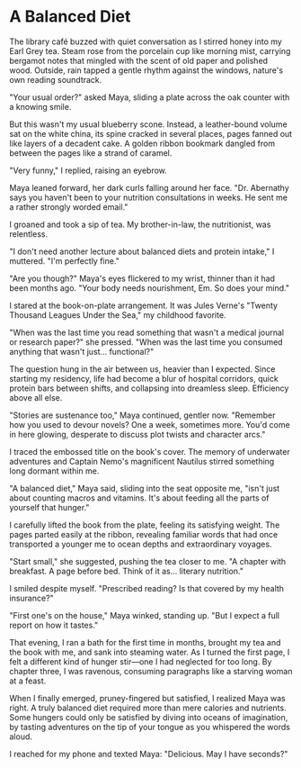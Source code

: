 # A Balanced Diet

The library café buzzed with quiet conversation as I stirred honey into my Earl Grey tea. Steam rose from the porcelain cup like morning mist, carrying bergamot notes that mingled with the scent of old paper and polished wood. Outside, rain tapped a gentle rhythm against the windows, nature's own reading soundtrack.

"Your usual order?" asked Maya, sliding a plate across the oak counter with a knowing smile.

But this wasn't my usual blueberry scone. Instead, a leather-bound volume sat on the white china, its spine cracked in several places, pages fanned out like layers of a decadent cake. A golden ribbon bookmark dangled from between the pages like a strand of caramel.

"Very funny," I replied, raising an eyebrow.

Maya leaned forward, her dark curls falling around her face. "Dr. Abernathy says you haven't been to your nutrition consultations in weeks. He sent me a rather strongly worded email."

I groaned and took a sip of tea. My brother-in-law, the nutritionist, was relentless.

"I don't need another lecture about balanced diets and protein intake," I muttered. "I'm perfectly fine."

"Are you though?" Maya's eyes flickered to my wrist, thinner than it had been months ago. "Your body needs nourishment, Em. So does your mind."

I stared at the book-on-plate arrangement. It was Jules Verne's "Twenty Thousand Leagues Under the Sea," my childhood favorite.

"When was the last time you read something that wasn't a medical journal or research paper?" she pressed. "When was the last time you consumed anything that wasn't just... functional?"

The question hung in the air between us, heavier than I expected. Since starting my residency, life had become a blur of hospital corridors, quick protein bars between shifts, and collapsing into dreamless sleep. Efficiency above all else.

"Stories are sustenance too," Maya continued, gentler now. "Remember how you used to devour novels? One a week, sometimes more. You'd come in here glowing, desperate to discuss plot twists and character arcs."

I traced the embossed title on the book's cover. The memory of underwater adventures and Captain Nemo's magnificent Nautilus stirred something long dormant within me.

"A balanced diet," Maya said, sliding into the seat opposite me, "isn't just about counting macros and vitamins. It's about feeding all the parts of yourself that hunger."

I carefully lifted the book from the plate, feeling its satisfying weight. The pages parted easily at the ribbon, revealing familiar words that had once transported a younger me to ocean depths and extraordinary voyages.

"Start small," she suggested, pushing the tea closer to me. "A chapter with breakfast. A page before bed. Think of it as... literary nutrition."

I smiled despite myself. "Prescribed reading? Is that covered by my health insurance?"

"First one's on the house," Maya winked, standing up. "But I expect a full report on how it tastes."

That evening, I ran a bath for the first time in months, brought my tea and the book with me, and sank into steaming water. As I turned the first page, I felt a different kind of hunger stir—one I had neglected for too long. By chapter three, I was ravenous, consuming paragraphs like a starving woman at a feast.

When I finally emerged, pruney-fingered but satisfied, I realized Maya was right. A truly balanced diet required more than mere calories and nutrients. Some hungers could only be satisfied by diving into oceans of imagination, by tasting adventures on the tip of your tongue as you whispered the words aloud.

I reached for my phone and texted Maya: "Delicious. May I have seconds?"